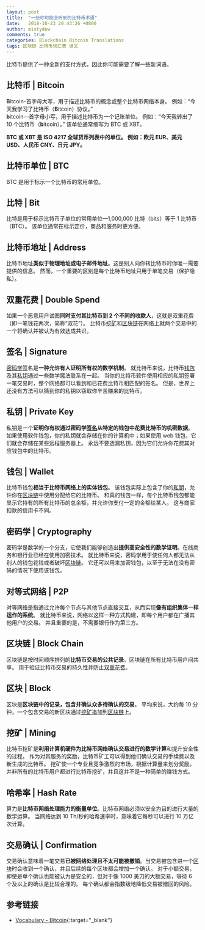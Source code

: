 ```yaml
---
layout: post
title:  "一些你可能会听到的比特币术语"
date:   2018-10-23 20:43:26 +0800
author: mistydew
comments: true
categories: Blockchain Bitcoin Translations
tags: 区块链 比特币词汇表 译文
---
```

比特币提供了一种全新的支付方式，因此你可能需要了解一些新词语。

## 比特币 | Bitcoin

**B**itcoin-首字母大写，用于描述比特币的概念或整个比特币网络本身。
例如：“今天我学习了比特币（**B**itcoin）协议。”<br>
**b**itcoin—首字母小写，用于描述比特币为一个记账单位。
例如：“今天我转出了 10 个比特币（**b**itcoin）。”
该单位通常缩写为 BTC 或 XBT。

**BTC 或 XBT 是 ISO 4217 全球货币列表中的单位。
例如：欧元 EUR、美元 USD、人民币 CNY、日元 JPY。**

## 比特币单位 | BTC

BTC 是用于标示一个比特币的常用单位。

## 比特 | Bit

比特是用于标示比特币子单位的常用单位—1,000,000 比特（bits）等于 1 比特币（BTC）。
该单位通常在标示定价，商品和服务时更方便。

## 比特币地址 | Address

比特币地址**类似于物理地址或电子邮件地址**。这是别人向你转比特币时你唯一需要提供的信息。
然而，一个重要的区别是每个比特币地址只用于单笔交易（保护隐私）。

## 双重花费 | Double Spend

如果一个恶意用户试图**同时支付其比特币到 2 个不同的收款人**，这就是双重花费（即一笔钱花两次，简称“双花”）。
比特币[挖矿](#挖矿--mining)和[区块链](#区块链--block-chain)在网络上就两个交易中的一个将确认并被认为有效达成共识。

## 签名 | Signature

[密码学](#密码学--cryptography)签名是**一种允许有人证明所有权的数学机制**。
就比特币来说，比特币[钱包](#钱包--wallet)及其[私钥](#私钥--private-key)通过一些数学魔法联系在一起。
当你的比特币软件使用相应的私钥签署一笔交易时，整个网络都可以看到和已花费比特币相匹配的签名。
但是，世界上还没有方法可以猜到你的私钥以窃取你辛苦赚来的比特币。

## 私钥 | Private Key

私钥是一个**证明你有权通过密码学[签名](#签名--signature)从特定的钱包中花费比特币的机密数据**。
如果使用软件钱包，你的私钥就会存储在你的计算机中；如果使用 web 钱包，它们就会存储在某些远程服务器上。
永远不要透漏私钥，因为它们允许你花费其对应钱包中的比特币。

## 钱包 | Wallet

比特币钱包**相当于比特币网络上的实体钱包**。
该钱包实际上包含了你的[私钥](#私钥--private-key)，允许你在[区块链](#区块链--block-chain)中使用分配给它的比特币。
和真的钱包一样，每个比特币钱包都能显示它持有的所有比特币的总余额，并允许你支付一定的金额给某人。
这与商家扣款的信用卡不同。

## 密码学 | Cryptography

密码学是数学的一个分支，它使我们能够创造出**提供高安全性的数学证明**。在线商务和银行业已经在使用加密技术。
就比特币来说，密码学用于使任何人都无法从别人的钱包花钱或者破坏[区块链](#区块链--block-chain)。
它还可以用来加密钱包，以至于无法在没有密码的情况下使用该钱包。

## 对等式网络 | P2P

对等网络是指通过允许每个节点与其他节点直接交互，从而实现**像有组织集体一样运作的系统**。
就比特币来说，网络以这样一种方式构建，即每个用户都在广播其他用户的交易。
并且重要的是，不需要银行作为第三方。

## 区块链 | Block Chain

区块链是按时间顺序排列的**比特币交易的公共记录**。区块链在所有比特币用户间共享。
用于验证比特币交易的持久性并防止[双重花费](#双重花费--double-spend)。

## 区块 | Block

区块是**区块链中的记录，包含并确认众多待确认的交易**。
平均来说，大约每 10 分钟，一个包含交易的新区块通过[挖矿](#挖矿--mining)追加到[区块链](#区块链--block-chain)上。

## 挖矿 | Mining

比特币挖矿是**利用计算机硬件为比特币网络确认交易进行的数学计算**和提升安全性的过程。
作为对其服务的奖励，比特币矿工可以得到他们确认交易的手续费以及新生成的比特币。
挖矿使一个专业且竞争激烈的市场，根据计算量来划分奖励。
并非所有的比特币用户都进行比特币挖矿，并且这并不是一种简单的赚钱方式。

## 哈希率 | Hash Rate

算力是**比特币网络处理能力的衡量单位**。比特币网络必须以安全为目的进行大量的数学运算。
当网络达到 10 Th/秒的哈希速率时，意味着它每秒可以进行 10 万亿次计算。

## 交易确认 | Confirmation

交易确认意味着一笔交易**已被网络处理且不太可能被撤销**。当交易被包含进一个[区块](#Block-ref)时会收到一个确认，并且后续的每个区块都会增加一个确认。
对于小额交易，即使是单个确认也能被认为是安全的，但对于像 1000 美刀的大额交易，等待 6 个及以上的确认是比较合理的。
每个确认都会指数级地降低交易被撤回的风险。

## 参考链接

* [Vocabulary - Bitcoin](https://bitcoin.org/en/vocabulary){:target="_blank"}
